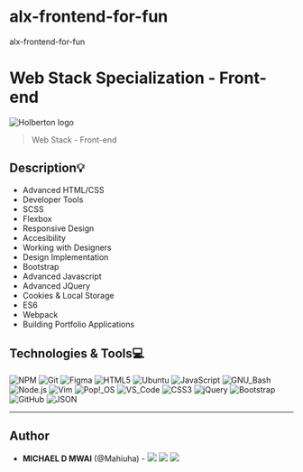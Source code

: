 # alx-frontend-for-fun

alx-frontend-for-fun

# Web Stack Specialization - Front-end

![Holberton logo](https://www.alxafrica.com/wp-content/uploads/2022/01/header-logo.png)

> Web Stack - Front-end

## Description:bulb:

- Advanced HTML/CSS
- Developer Tools
- SCSS
- Flexbox
- Responsive Design
- Accesibility
- Working with Designers
- Design Implementation
- Bootstrap
- Advanced Javascript
- Advanced JQuery
- Cookies & Local Storage
- ES6
- Webpack
- Building Portfolio Applications

## Technologies & Tools:computer:

![NPM](https://img.shields.io/badge/≡-NPM-CB3837?&style=flat-square&logo=npm&logoColor=CB3837&labelColor=282828)
![Git](https://img.shields.io/badge/≡-Git-F05032?logo=git&style=flat-square&labelColor=282828)
![Figma](https://img.shields.io/badge/≡-Figma-F24E1E?logo=Figma&style=flat-square&labelColor=282828)
![HTML5](https://img.shields.io/badge/≡-HTML5-E34F26?&style=flat-square&logo=html5&labelColor=282828)
![Ubuntu](https://img.shields.io/badge/≡-Ubuntu-E95420?&style=flat-square&logo=Ubuntu&labelColor=282828)
![JavaScript](https://img.shields.io/badge/≡-JavaScript-F7DF1E?logo=javascript&style=flat-square&labelColor=282828)
![GNU_Bash](https://img.shields.io/badge/≡-GNU_Bash-4EAA25?logo=GNU-Bash&style=flat-square&labelColor=282828)
![Node.js](https://img.shields.io/badge/≡-Node.js-339933?logo=Node.js&style=flat-square&labelColor=282828)
![Vim](https://img.shields.io/badge/≡-Vim-019733?logo=Vim&style=flat-square&logoColor=019733&labelColor=282828)
![Pop!_OS](https://img.shields.io/badge/≡-Pop!_OS-48B9C7?logo=Pop_OS&style=flat-square&labelColor=282828)
![VS_Code](https://img.shields.io/badge/≡-VS_Code-007ACC?logo=visual-studio-code&style=flat-square&logoColor=007ACC&labelColor=282828)
![CSS3](https://img.shields.io/badge/≡-CSS3-1572B6?logo=CSS3&style=flat-square&logoColor=1572B6&labelColor=282828)
![jQuery](https://img.shields.io/badge/≡-jQuery-0769AD?logo=jQuery&style=flat-square&logoColor=0769AD&labelColor=282828)
![Bootstrap](https://img.shields.io/badge/≡-Bootstrap-7952B3?logo=Bootstrap&style=flat-square&labelColor=282828)
![GitHub](https://img.shields.io/badge/≡-GitHub-181717?logo=GitHub&style=flat-square&labelColor=282828)
![JSON](https://img.shields.io/badge/≡-JSON-000000?logo=JSON&style=flat-square&labelColor=282828)

---

## Author

- **MICHAEL D MWAI** (@Mahiuha) -
  [<img src="https://img.shields.io/badge/Twitter-1DA1F2.svg?&style=plastic&logo=twitter&logoColor=white"/>](https://https://x.com/MichaelDMwai)
  [<img src="https://img.shields.io/badge/Linkedin-0A66C2.svg?&style=plastic&logo=linkedin&logoColor=white"/>](https://www.https://www.linkedin.com/in/michael-mwai-6b351216a/)
  [<img src="https://img.shields.io/badge/GitHub-181717.svg?&style=plastic&logo=github&logoColor=white"/>](https://github.com/MichaelMwai)
